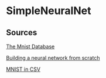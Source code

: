 # SimpleNeuralNet



Sources
------
[The Mnist Database](http://yann.lecun.com/exdb/mnist/)

[Building a neural network from scratch](https://www.youtube.com/watch?v=w8yWXqWQYmU&t=555s)

[MNIST in CSV](https://www.kaggle.com/datasets/oddrationale/mnist-in-csv?resource=download)